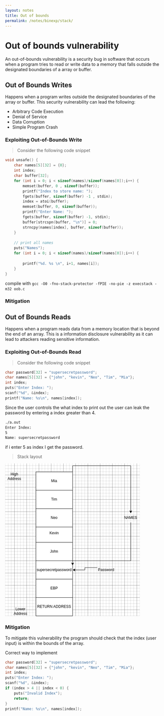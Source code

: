 ```yaml
---
layout: notes
title: Out of bounds
permalink: /notes/binexp/stack/
---
```




# Out of bounds vulnerability
An out-of-bounds vulnerability is a security bug in software that occurs when a program tries to read or write data to a memory that falls outside the designated boundaries of a array or buffer.

## Out of Bounds Writes
Happens when a program writes outside the designated boundaries of the array or buffer. This security vulnerability can lead the following:
- Arbitrary Code Execution
- Denial of Service
- Data Corruption
- Simple Program Crash

### Exploiting Out-of-Bounds Write
>  Consider the following code snippet

```c
void unsafe() {
	char names[5][32] = {0};
    int index;
    char buffer[32];
    for (int i = 0; i < sizeof(names)/sizeof(names[0]);i++) {
        memset(buffer, 0 , sizeof(buffer));
        printf("Index to store name: ");
        fgets(buffer, sizeof(buffer) -1 , stdin);
        index = atoi(buffer);
        memset(buffer, 0, sizeof(buffer));
        printf("Enter Name: ");
        fgets(buffer, sizeof(buffer) -1, stdin);
        buffer[strcspn(buffer, "\n")] = 0;
        strncpy(names[index], buffer, sizeof(buffer)); 
    }

    // print all names
    puts("Names");
    for (int i = 0; i < sizeof(names)/sizeof(names[0]);i++) {
    
        printf("%d. %s \n", i+1, names[i]);
    }
}
```

compile with `gcc -O0 -fno-stack-protector -fPIE -no-pie -z execstack -m32 oob.c `

### Mitigation

## Out of Bounds Reads
Happens when a program reads data from a memory location that is beyond the end of an array. This is a information disclosure vulnerability as it can lead to attackers reading sensitive information. 
### Exploiting Out-of-Bounds Read 

> Consider the following code snippet

```c
char password[32] = "supersecretpassword"; 
char names[5][32] = {"john", "kevin", "Neo", "Tim", "Mia"};
int index;
puts("Enter Index: ");
scanf("%d", &index);
printf("Name: %s\n", names[index]);
```

Since the user controls the what index to print out the user can leak the password by entering a index greater than 4.

```sh
./a.out 
Enter Index: 
5
Name: supersecretpassword
```

if i enter 5 as index I get the password.


> Stack layout

![Out-of-bounds stack](assets/images/oob-read-stack.jpg)

### Mitigation
To mitigate this vulnerability the program should check that the index (user input) is within the bounds of the array.

Correct way to implement 

```c
char password[32] = "supersecretpassword"; 
char names[5][32] = {"john", "kevin", "Neo", "Tim", "Mia"};
int index;
puts("Enter Index: ");
scanf("%d", &index);
if (index > 4 || index < 0) {
	puts("Invalid Index");
	return;
}
printf("Name: %s\n", names[index]);
```
